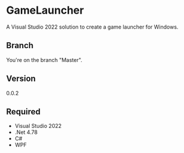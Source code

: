 # GameLauncher
<p>A Visual Studio 2022 solution to create a game launcher for Windows.</p>

## Branch
<p>You're on the branch "Master".</p>

## Version
<p>0.0.2</p>

## Required
- Visual Studio 2022
- .Net 4.78
- C#
- WPF